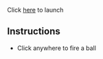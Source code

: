 Click [here](https://fdeboo.github.io/bouncyballs/) to launch

## Instructions

- Click anywhere to fire a ball
